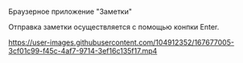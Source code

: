 Браузерное приложение "Заметки"

Отправка заметки осуществляется с помощью конпки Enter. 

https://user-images.githubusercontent.com/104912352/167677005-3cf01c99-f45c-4af7-9714-3ef16c135f17.mp4





